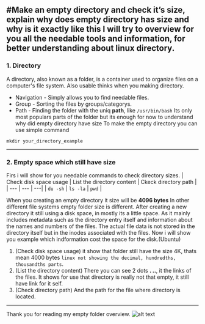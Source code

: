 #Make an empty directory and check it’s size, explain why does empty directory has size and why is it exactly like this
I will try to overview for you all the needable tools and information, for better understanding about linux directory.
---

### 1. Directory

A directory, also known as a folder, is a container used to organize files on a computer's file system.
Also usable thinks when you making directory.
- Navigation - Simply allows you to find needable files.
- Group - Sorting the files by groups/categorys.
- Path - Finding the folder with the uniq **path**, like `/usr/bin/bash`
Its only most populars parts of the folder but its enough for now to understand why did empty directory have size
To make the empty directory you can use simple command
```
mkdir your_directory_example
```
---

### 2. Empty space which still have size

Firs i will show for you needable commands to check directory sizes.
| Check disk space usage | List the directory content | Ckeck directory path |
| --- | --- | ---|
| `du -sh` | `ls -la` | `pwd` |

When you creating an empty directory it size will be **4096 bytes**
In other different file systems empty folder size is different.
After creating a new directory it still using a disk space, in mostly its a little space.
As it mainly includes metadata such as the directory entry itself and information about the names and numbers of the files.
The actual file data is not stored in the directory itself but in the inodes associated with the files.
Now i will show you example which indformation cost the space for the disk.(Ubuntu)
1. (Check disk space usage) it show that folder still have the size 4K, thats mean 4000 bytes `linux not showing the decimal, hundredths, thousandths parts`. 
2. (List the directory content) There you can see 2 dots **. ..**, it the links of the files. It shows for use that directory is really not that empty, it still have link for it self.
3. (Check directory path) And the path for the file where directory is located.

---

Thank you for reading my empty folder overview.
![alt text](http://picsum.photos/200/200)
